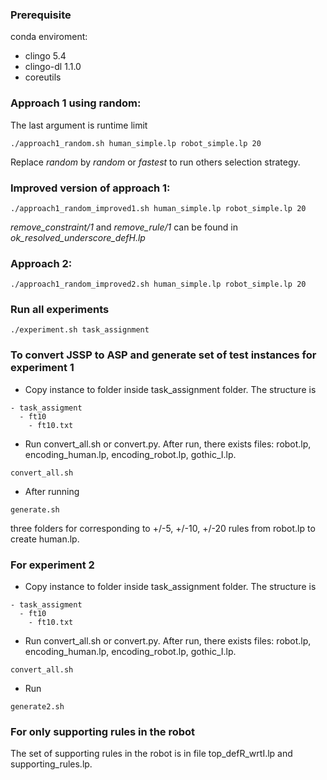 ### Prerequisite
conda enviroment:
- clingo 5.4
- clingo-dl 1.1.0
- coreutils

### Approach 1 using random:

The last argument is runtime limit

```
./approach1_random.sh human_simple.lp robot_simple.lp 20
```

Replace _random_ by _random_ or _fastest_ to run others selection strategy.

### Improved version of approach 1:

```
./approach1_random_improved1.sh human_simple.lp robot_simple.lp 20
```

*remove_constraint/1* and *remove_rule/1* can be found in *ok_resolved_underscore_defH.lp*

### Approach 2:

```
./approach1_random_improved2.sh human_simple.lp robot_simple.lp 20
```

### Run all experiments

```
./experiment.sh task_assignment
```

### To convert JSSP to ASP and generate set of test instances for experiment 1

- Copy instance to folder inside task_assignment folder. The structure is

```
- task_assigment
  - ft10
    - ft10.txt
```

- Run convert_all.sh or convert.py. After run, there exists files: robot.lp, encoding_human.lp, encoding_robot.lp, gothic_I.lp.

```
convert_all.sh
```

- After running

```
generate.sh 
```

three folders for corresponding to +/-5, +/-10, +/-20 rules from robot.lp to create human.lp.

### For experiment 2

- Copy instance to folder inside task_assignment folder. The structure is

```
- task_assigment
  - ft10
    - ft10.txt
```

- Run convert_all.sh or convert.py. After run, there exists files: robot.lp, encoding_human.lp, encoding_robot.lp, gothic_I.lp.

```
convert_all.sh
```

- Run

```
generate2.sh 
```

### For only supporting rules in the robot

The set of supporting rules in the robot is in file top_defR_wrtI.lp and supporting_rules.lp. 
